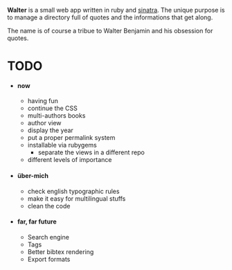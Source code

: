 **Walter** is a small web app written in ruby and [sinatra](http://sinatrarb.com). The unique purpose is to manage a directory full of quotes and the informations that get along.

The name is of course a tribue to Walter Benjamin and his obsession for quotes.

TODO
====

- #### now
	- having fun
	- continue the CSS
	- multi-authors books
	- author view
	- display the year
	- put a proper permalink system
	- installable via rubygems
		- separate the views in a different repo
	- different levels of importance

- #### über-mich
	- check english typographic rules
	- make it easy for multilingual stuffs
	- clean the code

- #### far, far future
	- Search engine
	- Tags
	- Better bibtex rendering
	- Export formats